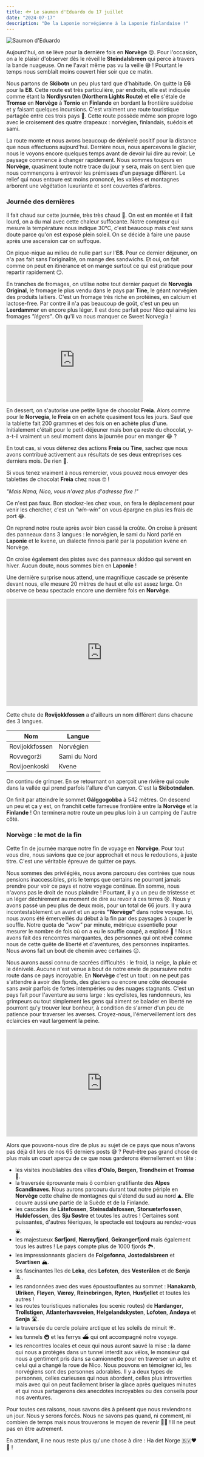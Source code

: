 ```yaml
---
title: 🐟 Le saumon d'Eduardo du 17 juillet
date: "2024-07-17"
description: "De la Laponie norvégienne à la Laponie finlandaise !"
---
```


![Saumon d'Eduardo](../saumon_eduardo.png)

Aujourd'hui, on se lève pour la dernière fois en **Norvège** 😢. Pour l'occasion, on a le plaisir d'observer dès le réveil le **Steindalsbreen** qui perce à travers la bande nuageuse. On ne l'avait même pas vu la veille 😅 ! Pourtant le temps nous semblait moins couvert hier soir que ce matin.

Nous partons de **Skibotn** un peu plus tard que d'habitude. On quitte la **E6** pour la **E8**. Cette route est très particulière, par endroits, elle est indiquée comme étant la **Nordlysruten (Northern Lights Route)** et elle s'étale de **Tromsø** en **Norvège** à **Tornio** en **Finlande** en bordant la frontière suédoise et y faisant quelques incursions. C'est vraiment une route touristique partagée entre ces trois pays 🙂. Cette route possède même son propre logo avec le croisement des quatre drapeaux : norvégien, finlandais, suédois et sami.

 
La route monte et nous avons beaucoup de dénivelé positif pour la distance que nous effectuons aujourd'hui. Derrière nous, nous apercevons le glacier, nous le voyons encore quelques temps avant de devoir lui dire au revoir. Le paysage commence à changer rapidement. Nous sommes toujours en **Norvège**, quasiment toute notre trace du jour y sera, mais on sent bien que nous commençons à entrevoir les prémisses d'un paysage différent. Le relief qui nous entoure est moins prononcé, les vallées et montagnes arborent une végétation luxuriante et sont couvertes d'arbres. 

### Journée des dernières 
Il fait chaud sur cette journée, très très chaud 🥵. On est en montée et il fait lourd, on a du mal avec cette chaleur suffocante. Notre compteur qui mesure la température nous indique 30°C, c'est beaucoup mais c'est sans doute parce qu'on est exposé plein soleil. On se décide à faire une pause après une ascension car on suffoque.

On pique-nique au milieu de nulle part sur l'**E8**. Pour ce dernier déjeuner, on n'a pas fait sans l'originalité, on mange des sandwichs. Et oui, on fait comme on peut en itinérance et on mange surtout ce qui est pratique pour repartir rapidement 😏.

En tranches de fromages, on utilise notre tout dernier paquet de **Norvegia Original**, le fromage le plus vendu dans le pays par **Tine**, le géant norvégien des produits laitiers. C'est un fromage très riche en protéines, en calcium et lactose-free. Par contre il n'a pas beaucoup de goût, c'est un peu un **Leerdammer** en encore plus léger. Il est donc parfait pour Nico qui aime les fromages *"légers"*. Oh qu'il va nous manquer ce Sweet Norvegia !

<iframe width="360" height="202.5" src="https://www.youtube-nocookie.com/embed/JS7QkXwiN_0?si=nCXAWVw73n6mj4lp&amp;start=9" title="YouTube video player" frameborder="0" allow="accelerometer; autoplay; clipboard-write; encrypted-media; gyroscope; picture-in-picture; web-share"></iframe>

En dessert, on s'autorise une petite ligne de chocolat **Freia**. Alors comme pour le **Norvegia**, le **Freia** on en achète quasiment tous les jours. Sauf que la tablette fait 200 grammes et des fois on en achète plus d'une. Initialement c'était pour le petit-déjeuner mais bon ça reste du chocolat, y-a-t-il vraiment un seul moment dans la journée pour en manger 😂 ?

En tout cas, si vous détenez des actions **Freia** ou **Tine**, sachez que nous avons contribué activement aux résultats de ses deux entreprises ces derniers mois. De rien 🤭.

Si vous tenez vraiment à nous remercier, vous pouvez nous envoyer des tablettes de chocolat **Freia** chez nous 🤓 !

*"Mais Nana, Nico, vous n'avez plus d'adresse fixe !"*

Ce n'est pas faux. Bon stockez-les chez vous, on fera le déplacement pour venir les chercher, c'est un *"win-win"* on vous épargne en plus les frais de port 😂.

On reprend notre route après avoir bien cassé la croûte. On croise à présent des panneaux dans 3 langues : le norvégien, le sami du Nord parlé en **Laponie** et le kvene, un dialecte finnois parlé par la population kvène en Norvège.

On croise également des pistes avec des panneaux skidoo qui servent en hiver. Aucun doute, nous sommes bien en **Laponie** !
 
Une dernière surprise nous attend, une magnifique cascade se présente devant nous, elle mesure 20 mètres de haut et elle est assez large. On observe ce beau spectacle encore une dernière fois en **Norvège**. 

<div style="width: 100%; height: 0; position: relative; padding-bottom: 56%;"><iframe src="https://giphy.com/embed/YSSleL7VvZcDdKjOuN" style="top: 0; left: 0; width: 100%; height: 100%; position: absolute; border: 0;" allowfullscreen scrolling="no" allow="encrypted-media;" class="giphy-embed"></iframe></div> 

Cette chute de **Rovijokkfossen** 
a d'ailleurs un nom différent dans chacune des 3 langues.

| Nom   | Langue   |
|----|----|
| Rovijokkfossen | Norvégien |
| Rovvegorži | Sami du Nord |
| Rovijoenkoski  | Kvene  |

On continu de grimper. En se retournant on aperçoit une rivière qui coule dans la vallée qui prend parfois l'allure d'un canyon. C'est la **Skibotndalen**.

On finit par atteindre le sommet **Gálggogobba** à 542 mètres. On descend un peu et ça y est, on franchit cette fameuse frontière entre la **Norvège** et la **Finlande** ! On terminera notre route un peu plus loin à un camping de l'autre côté.

### Norvège : le mot de la fin
Cette fin de journée marque notre fin de voyage en **Norvège**. Pour tout vous dire, nous savions que ce jour approchait et nous le redoutions, à juste titre. C'est une véritable épreuve de quitter ce pays.

Nous sommes des privilégiés, nous avons parcouru des contrées que nous pensions inaccessibles, pris le temps que certains ne pourront jamais prendre pour voir ce pays et notre voyage continue. En somme, nous n'avons pas le droit de nous plaindre ! Pourtant, il y a un peu de tristesse et un léger déchirement au moment de dire au revoir à ces terres 😢. Nous y avons passé un peu plus de deux mois, pour un total de 66 jours. Il y aura incontestablement un avant et un après **"Norvège"** dans notre voyage. Ici, nous avons été émerveillés du début à la fin par des paysages à couper le souffle. Notre quota de *"wow"* par minute, métrique essentielle pour mesurer le nombre de fois où on a eu le souffle coupé, a explosé 🤩 ! Nous avons fait des rencontres marquantes, des personnes qui ont rêvé comme nous de cette quête de liberté et d'aventures, des personnes inspirantes. Nous avons fait un bout de chemin avec certaines 😉. 

Nous aurons aussi connu de sacrées difficultés : le froid, la neige, la pluie et le dénivelé. Aucune n'est venue à bout de notre envie de poursuivre notre route dans ce pays incroyable. En **Norvège** c'est un tout : on ne peut pas s'attendre à avoir des fjords, des glaciers ou encore une côte découpée sans avoir parfois de fortes intempéries ou des nuages stagnants. C'est un pays fait pour l'aventure au sens large : les cyclistes, les randonneurs, les grimpeurs ou tout simplement les gens qui aiment se balader en liberté ne pourront qu'y trouver leur bonheur, à condition de s'armer d'un peu de patience pour traverser les averses. Croyez-nous, l'émerveillement lors des éclaircies en vaut largement la peine.

<div style="width: 100%; height: 0; position: relative; padding-bottom: 56%;"><iframe src="https://giphy.com/embed/2FjUK5BClMHjAVcj8U" style="top: 0; left: 0; width: 100%; height: 100%; position: absolute; border: 0;" allowfullscreen scrolling="no" allow="encrypted-media;" class="giphy-embed"></iframe></div> 

Alors que pouvons-nous dire de plus au sujet de ce pays que nous n'avons pas déjà dit lors de nos 65 derniers posts 😅 ? Peut-être pas grand chose de plus mais un court aperçu de ce que nous garderons éternellement en tête :

- les visites inoubliables des villes **d'Oslo, Bergen, Trondheim et Tromsø** 🌇.
- la traversée éprouvante mais ô combien gratifiante des **Alpes Scandinaves**. Nous aurons parcouru durant tout notre périple en **Norvège** cette chaîne de montagnes qui s'étend du sud au nord ⛰️. Elle couvre aussi une partie de la Suède et de la Finlande.
- les cascades de **Låtefossen**, **Steinsdalsfossen**, **Storsæterfossen**, **Huldefossen**, des **Sju Søstre** et toutes les autres ! Certaines sont puissantes, d'autres féeriques, le spectacle est toujours au rendez-vous ⛲. 
- les majestueux **Sørfjord**, **Nærøyfjord**, **Geirangerfjord** mais également tous les autres ! Le pays compte plus de 1000 fjords 🏞️.
- les impressionnants glaciers de **Folgefonna**, **Jostedalsbreen** et **Svartisen** 🏔️.
- les fascinantes îles de **Leka**, des **Lofoten**, des **Vesterålen** et de **Senja** 🏝️.
- les randonnées avec des vues époustouflantes au sommet : **Hanakamb**, **Ulriken**, **Fløyen**, **Værøy**, **Reinebringen**, **Ryten**, **Husfjellet** et toutes les autres !
- les routes touristiques nationales (ou scenic routes) de **Hardanger**, **Trollstigen**, **Atlanterhavsveien**, **Helgelandskysten**, **Lofoten**, **Andøya** et **Senja** 🛣️.
- la traversée du cercle polaire arctique et les soleils de minuit ☀️.
- les tunnels 🚇 et les ferrys ⛴️ qui ont accompagné notre voyage.
- les rencontres locales et ceux qui nous auront sauvé la mise : la dame qui nous a protégés dans un tunnel interdit aux vélos, le monsieur qui nous a gentiment pris dans sa camionnette pour en traverser un autre et celui qui a changé la roue de Nico. Nous pouvons en témoigner ici, les norvégiens sont des personnes adorables. Il y a deux types de personnes, celles curieuses qui nous abordent, celles plus introverties mais avec qui on peut facilement briser la glace après quelques minutes et qui nous partagerons des anecdotes incroyables ou des conseils pour nos aventures.

Pour toutes ces raisons, nous savons dès à présent que nous reviendrons un jour. Nous y serons forcés. Nous ne savons pas quand, ni comment, ni combien de temps mais nous trouverons le moyen de revenir 💪🏼 ! Il ne peut pas en être autrement.

En attendant, il ne nous reste plus qu'une chose à dire : Ha det Norge 🇧🇻♥️🥲 !
